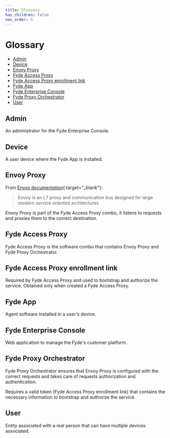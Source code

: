 ```yaml
---
title: Glossary
has_children: false
nav_order: 5
---
```

# Glossary

- [Admin](#admin)
- [Device](#device)
- [Envoy Proxy](#envoy-proxy)
- [Fyde Access Proxy](#fyde-access-proxy)
- [Fyde Access Proxy enrollment link](#fyde-access-proxy-enrollment-link)
- [Fyde App](#fyde-app)
- [Fyde Enterprise Console](#fyde-enterprise-console)
- [Fyde Proxy Orchestrator](#fyde-proxy-orchestrator)
- [User](#user)

## Admin

An administrator for the Fyde Enterprise Console.

## Device

A user device where the Fyde App is installed.

## Envoy Proxy

From [Envoy documentation](https://www.envoyproxy.io/docs/envoy/latest/intro/what_is_envoy){:target="_blank"}:

> Envoy is an L7 proxy and communication bus designed for large modern service oriented architectures

Envoy Proxy is part of the Fyde Access Proxy combo, it listens to requests and proxies them to the correct destination.

## Fyde Access Proxy

Fyde Access Proxy is the software combo that contains Envoy Proxy and Fyde Proxy Orchestrator.

## Fyde Access Proxy enrollment link

Required by Fyde Access Proxy and used to bootstrap and authorize the service. Obtained only when created a Fyde Access Proxy.

## Fyde App

Agent software installed in a user's device.

## Fyde Enterprise Console

Web application to manage the Fyde's customer platform.

## Fyde Proxy Orchestrator

Fyde Proxy Orchestrator ensures that Envoy Proxy is configured with the correct requests and takes care of requests authorization and authentication.

Requires a valid token (Fyde Access Proxy enrollment link) that contains the necessary information to bootstrap and authorize the service.

## User

Entity associated with a real person that can have multiple devices associated.
